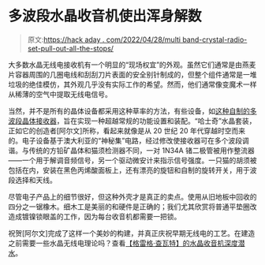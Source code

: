 # 多波段水晶收音机使出浑身解数

> 原文:[https://hack aday . com/2022/04/28/multi band-crystal-radio-set-pull-out-all-the-stops/](https://hackaday.com/2022/04/28/multiband-crystal-radio-set-pulls-out-all-the-stops/)

大多数水晶无线电接收机有一个明显的“现场权宜”的外观。虽然它们通常是由燕麦片容器周围的几圈电线和刮刮刀片表面的安全别针制成的，但整个组件通常是一堆垃圾的绝佳模仿，其外观几乎没有实际工作的希望。然而，他们通常像变魔术一样从稀薄的空气中提取无线电信号。

当然，并不是所有的晶体设备都采用这种草率的方法，有些设备，如[这种自制的多波段晶体接收器](http://www.alvenh.com/misc-projects/crystalset/)，旨在实现一种超越常规的功能设置和装配。“哈士奇”水晶套装，正如它的创造者[阿尔文]所称，看起来就像是从 20 世纪 20 年代穿越时空而来的。电子设备基于澳大利亚的“神秘集”电路，经过修改使接收器可在多个波段调谐。与传统的方铅矿晶体和猫须检测器不同，一对 1N34A 锗二极管被用作整流器——一个用于解调音频信号，另一个驱动微安计来指示信号强度。一只猫的胡须被包括在内，安装在黑色丙烯酸面板上，还有漂亮的旋钮和自制的旋转开关，用于波段选择和天线。

尽管电子产品上的细节很好，但这种外壳才是真正的卖点。使用从旧地板中回收的四分之一锯橡木。细木工是美丽的和硬件是正确的；我们尤其欣赏将普通平垫圈改造成镀镍锁眼盖的工作，因为每台收音机都需要一把锁。

祝贺[阿尔文]完成了这样一个美妙的构建，并真正庆祝早期无线电的工艺。在建造之前需要一些水晶无线电理论吗？查看[【格雷格·查瓦特】的水晶收音机深度潜水](https://hackaday.com/2016/04/07/getting-serious-about-crystal-radios/)。